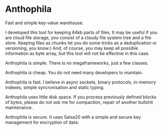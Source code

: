 Anthophila
==========

Fast and simple key-value warehouse.

I developed this tool for keeping 64kb parts of files. It may be useful if you are cloud file storage, you consist of a cloudy file system tree and a file store. Keeping files as chunks let you do some tricks as a deduplication or versioning, you know:) And, of course, you may keep all possible information as byte array, but this tool will not be effective in this case.

Anthophila is simple. There is no megaframeworks, just a few classes.

Anthophila is cheap. You do not need many developers to maintain.

Anthophila is fast. I believe in async sockets, binary protocols, in-memory indexes, simple syncronisation and static typing.

Anthophila uses little disk space. If you process previously defined blocks of bytes, please do not ask me for compaction, repair of another bullshit maintenance.

Anthophila is secure. It uses Salsa20 with a simple and secure key management for encryption of data. 

